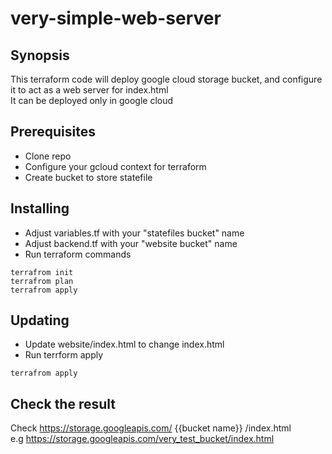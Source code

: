 # very-simple-web-server

Synopsis
----------

This terraform code will deploy google cloud storage bucket, and configure it to act as a web server for index.html  
It can be deployed only in google cloud  

Prerequisites
----------

- Clone repo
- Configure your gcloud context for terraform
- Create bucket to store statefile

Installing
----------

 - Adjust variables.tf with your "statefiles bucket" name
 - Adjust backend.tf with your "website bucket" name
 - Run terraform commands
```
terrafrom init
terrafrom plan
terrafrom apply
```

Updating
----------
 - Update website/index.html to change index.html
 - Run terrform apply

```
terrafrom apply
```

Check the result
----------
Check https://storage.googleapis.com/ {{bucket name}} /index.html  
e.g https://storage.googleapis.com/very_test_bucket/index.html

